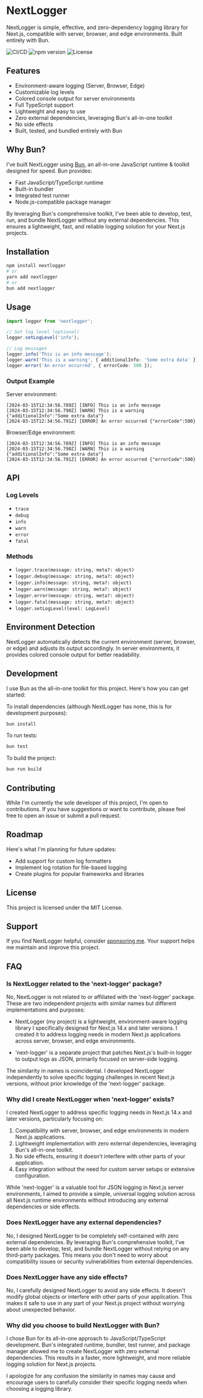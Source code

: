 # NextLogger

NextLogger is simple, effective, and zero-dependency logging library for Next.js, compatible with server, browser, and edge environments. Built entirely with Bun.

![CI/CD](https://github.com/Arakiss/nextlogger/actions/workflows/ci-cd.yml/badge.svg)
![npm version](https://img.shields.io/npm/v/nextlogger.svg)
![License](https://img.shields.io/npm/l/nextlogger.svg)

## Features

- Environment-aware logging (Server, Browser, Edge)
- Customizable log levels
- Colored console output for server environments
- Full TypeScript support
- Lightweight and easy to use
- Zero external dependencies, leveraging Bun's all-in-one toolkit
- No side effects
- Built, tested, and bundled entirely with Bun

## Why Bun?

I've built NextLogger using [Bun](https://bun.sh), an all-in-one JavaScript runtime & toolkit designed for speed. Bun provides:

- Fast JavaScript/TypeScript runtime
- Built-in bundler
- Integrated test runner
- Node.js-compatible package manager

By leveraging Bun's comprehensive toolkit, I've been able to develop, test, run, and bundle NextLogger without any external dependencies. This ensures a lightweight, fast, and reliable logging solution for your Next.js projects.

## Installation

```bash
npm install nextlogger
# or
yarn add nextlogger
# or
bun add nextlogger
```

## Usage

```typescript
import logger from 'nextlogger';

// Set log level (optional)
logger.setLogLevel('info');

// Log messages
logger.info('This is an info message');
logger.warn('This is a warning', { additionalInfo: 'Some extra data' });
logger.error('An error occurred', { errorCode: 500 });
```

### Output Example

Server environment:
```
[2024-03-15T12:34:56.789Z] [INFO] This is an info message
[2024-03-15T12:34:56.790Z] [WARN] This is a warning {"additionalInfo":"Some extra data"}
[2024-03-15T12:34:56.791Z] [ERROR] An error occurred {"errorCode":500}
```

Browser/Edge environment:
```
[2024-03-15T12:34:56.789Z] [INFO] This is an info message
[2024-03-15T12:34:56.790Z] [WARN] This is a warning {"additionalInfo":"Some extra data"}
[2024-03-15T12:34:56.791Z] [ERROR] An error occurred {"errorCode":500}
```

## API

### Log Levels

- `trace`
- `debug`
- `info`
- `warn`
- `error`
- `fatal`

### Methods

- `logger.trace(message: string, meta?: object)`
- `logger.debug(message: string, meta?: object)`
- `logger.info(message: string, meta?: object)`
- `logger.warn(message: string, meta?: object)`
- `logger.error(message: string, meta?: object)`
- `logger.fatal(message: string, meta?: object)`
- `logger.setLogLevel(level: LogLevel)`

## Environment Detection

NextLogger automatically detects the current environment (server, browser, or edge) and adjusts its output accordingly. In server environments, it provides colored console output for better readability.

## Development

I use Bun as the all-in-one toolkit for this project. Here's how you can get started:

To install dependencies (although NextLogger has none, this is for development purposes):

```bash
bun install
```

To run tests:

```bash
bun test
```

To build the project:

```bash
bun run build
```

## Contributing

While I'm currently the sole developer of this project, I'm open to contributions. If you have suggestions or want to contribute, please feel free to open an issue or submit a pull request.

## Roadmap

Here's what I'm planning for future updates:

- Add support for custom log formatters
- Implement log rotation for file-based logging
- Create plugins for popular frameworks and libraries

## License

This project is licensed under the MIT License.

## Support

If you find NextLogger helpful, consider [sponsoring me](https://github.com/sponsors/Arakiss). Your support helps me maintain and improve this project.

## FAQ

### Is NextLogger related to the 'next-logger' package?

No, NextLogger is not related to or affiliated with the 'next-logger' package. These are two independent projects with similar names but different implementations and purposes:

- NextLogger (my project) is a lightweight, environment-aware logging library I specifically designed for Next.js 14.x and later versions. I created it to address logging needs in modern Next.js applications across server, browser, and edge environments.

- 'next-logger' is a separate project that patches Next.js's built-in logger to output logs as JSON, primarily focused on server-side logging.

The similarity in names is coincidental. I developed NextLogger independently to solve specific logging challenges in recent Next.js versions, without prior knowledge of the 'next-logger' package.

### Why did I create NextLogger when 'next-logger' exists?

I created NextLogger to address specific logging needs in Next.js 14.x and later versions, particularly focusing on:

1. Compatibility with server, browser, and edge environments in modern Next.js applications.
2. Lightweight implementation with zero external dependencies, leveraging Bun's all-in-one toolkit.
3. No side effects, ensuring it doesn't interfere with other parts of your application.
4. Easy integration without the need for custom server setups or extensive configuration.

While 'next-logger' is a valuable tool for JSON logging in Next.js server environments, I aimed to provide a simple, universal logging solution across all Next.js runtime environments without introducing any external dependencies or side effects.

### Does NextLogger have any external dependencies?

No, I designed NextLogger to be completely self-contained with zero external dependencies. By leveraging Bun's comprehensive toolkit, I've been able to develop, test, and bundle NextLogger without relying on any third-party packages. This means you don't need to worry about compatibility issues or security vulnerabilities from external dependencies.

### Does NextLogger have any side effects?

No, I carefully designed NextLogger to avoid any side effects. It doesn't modify global objects or interfere with other parts of your application. This makes it safe to use in any part of your Next.js project without worrying about unexpected behavior.

### Why did you choose to build NextLogger with Bun?

I chose Bun for its all-in-one approach to JavaScript/TypeScript development. Bun's integrated runtime, bundler, test runner, and package manager allowed me to create NextLogger with zero external dependencies. This results in a faster, more lightweight, and more reliable logging solution for Next.js projects.

I apologize for any confusion the similarity in names may cause and encourage users to carefully consider their specific logging needs when choosing a logging library.